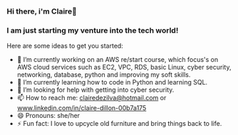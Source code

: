 ### Hi there, i'm Claire👋
### I am just starting my venture into the tech world!


Here are some ideas to get you started:

- 🔭 I’m currently working on an AWS re/start course, which focus's on AWS cloud services such as EC2, VPC, RDS, basic Linux, cyber security, networking, database, python and improving my soft skills.
- 🌱 I’m currently learning how to code in Python and learning SQL.
- 🤔 I’m looking for help with getting into cyber security.
- 📫 How to reach me: clairedezilva@hotmail.com or www.linkedin.com/in/claire-dillon-00b7a175
- 😄 Pronouns: she/her
- ⚡ Fun fact: I love to upcycle old furniture and bring things back to life.


[linkedin]: https://linkedin.com/in/clairedillon

